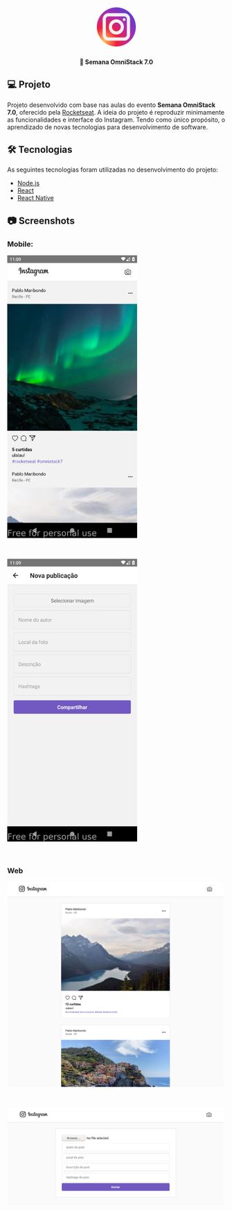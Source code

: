 <h1 align="center">
  <img src=".github/logo.png" width="90px" alt="logo" />
</h1>

<h4 align="center">
  🚀 Semana OmniStack 7.0
</h4>

## 💻 Projeto

Projeto desenvolvido com base nas aulas do evento **Semana OmniStack 7.0**, oferecido pela [Rocketseat][rocketseat].
A ideia do projeto é reproduzir minimamente as funcionalidades e interface do Instagram. Tendo como único propósito, o aprendizado de novas tecnologias para desenvolvimento de software.

## 🛠 Tecnologias

As seguintes tecnologias foram utilizadas no desenvolvimento do projeto:

- [Node.js][nodejs]
- [React][reactjs]
- [React Native][reactnative]

## 📷 Screenshots

### Mobile:

<kbd>
  <img src=".github/screenshot-feed-mobile.png" alt="mobile feed" width="300" />
</kbd>

&nbsp;&nbsp;

<kbd>
  <img src=".github/screenshot-new-mobile.png" alt="mobile new" width="300" />
</kbd>

&nbsp;&nbsp;

### Web

<kbd>
  <img src=".github/screenshot-feed-web.png" alt="web feed" width="500" />
</kbd>

&nbsp;&nbsp;

<kbd>
  <img src=".github/screenshot-new-web.png" alt="web new" width="500" />
</kbd>

[rocketseat]: https://rocketseat.com.br/
[nodejs]: https://nodejs.org/en/
[reactjs]: https://reactjs.org/
[reactnative]: https://facebook.github.io/react-native/
